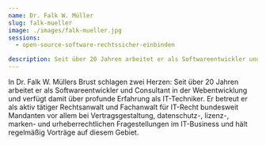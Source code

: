 ```yaml
---
name: Dr. Falk W. Müller
slug: falk-mueller
image: ./images/falk-mueller.jpg
sessions:
  - open-source-software-rechtssicher-einbinden

description: Seit über 20 Jahren arbeitet er als Softwareentwickler und Consultant in der Webentwicklung und verfügt damit über profunde Erfahrung als IT-Techniker.
---
```

In Dr. Falk W. Müllers Brust schlagen zwei Herzen: Seit über 20 Jahren arbeitet er als Softwareentwickler und Consultant in der Webentwicklung und verfügt damit über profunde Erfahrung als IT-Techniker. Er betreut er als aktiv tätiger Rechtsanwalt und Fachanwalt für IT-Recht bundesweit Mandanten vor allem bei Vertragsgestaltung, datenschutz-, lizenz-, marken- und urheberrechtlichen Fragestellungen im IT-Business und hält regelmäßig Vorträge auf diesem Gebiet.
